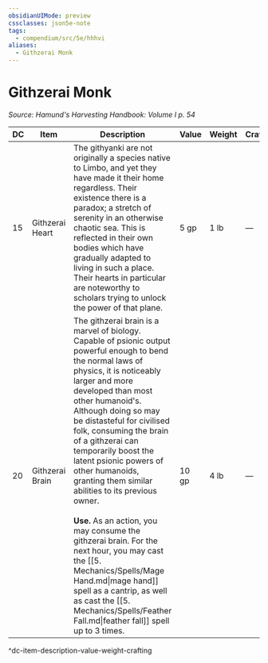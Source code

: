 ```yaml
---
obsidianUIMode: preview
cssclasses: json5e-note
tags:
  - compendium/src/5e/hhhvi
aliases:
  - Githzerai Monk
---
```

# Githzerai Monk
*Source: Hamund's Harvesting Handbook: Volume I p. 54* 

| DC | Item | Description | Value | Weight | Crafting |
|----|------|-------------|-------|--------|----------|
| 15 | Githzerai Heart | The githyanki are not originally a species native to Limbo, and yet they have made it their home regardless. Their existence there is a paradox; a stretch of serenity in an otherwise chaotic sea. This is reflected in their own bodies which have gradually adapted to living in such a place. Their hearts in particular are noteworthy to scholars trying to unlock the power of that plane. | 5 gp | 1 lb | — |
| 20 | Githzerai Brain | The githzerai brain is a marvel of biology. Capable of psionic output powerful enough to bend the normal laws of physics, it is noticeably larger and more developed than most other humanoid's. Although doing so may be distasteful for civilised folk, consuming the brain of a githzerai can temporarily boost the latent psionic powers of other humanoids, granting them similar abilities to its previous owner.<br /><br />**Use.** As an action, you may consume the githzerai brain. For the next hour, you may cast the [[5. Mechanics/Spells/Mage Hand.md\|mage hand]] spell as a cantrip, as well as cast the [[5. Mechanics/Spells/Feather Fall.md\|feather fall]] spell up to 3 times. | 10 gp | 4 lb | — |
^dc-item-description-value-weight-crafting
